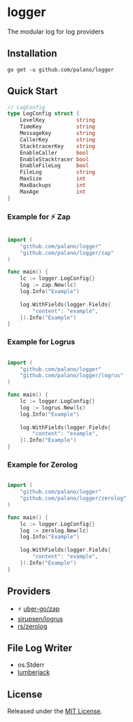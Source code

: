 # logger

The modular log for log providers

## Installation

`go get -u github.com/palano/logger`

## Quick Start

```go
// LogConfig
type LogConfig struct {
	LevelKey          string
	TimeKey           string
	MessageKey        string
	CallerKey         string
	StacktracerKey    string
	EnableCaller      bool
	EnableStacktracer bool
	EnableFileLog     bool
	FileLog           string
	MaxSize           int
	MaxBackups        int
	MaxAge            int
}
```

### Example for :zap: Zap

```go

import (
    "github.com/palano/logger"
    "github.com/palano/logger/zap"
)

func main() {
    lc := logger.LogConfig{}
    log := zap.New(lc)
    log.Info("Example")
    
    log.WithFields(logger.Fields{
        "content": "example",
    }).Info("Example")
}
```

### Example for Logrus

```go

import (
    "github.com/palano/logger"
    "github.com/palano/logger/logrus"
)

func main() {
    lc := logger.LogConfig{}
    log := logrus.New(lc)
    log.Info("Example")
    
    log.WithFields(logger.Fields{
        "content": "example",
    }).Info("Example")
}
```

### Example for Zerolog

```go

import (
    "github.com/palano/logger"
    "github.com/palano/logger/zerolog"
)

func main() {
    lc := logger.LogConfig{}
    log := zerolog.New(lc)
    log.Info("Example")
    
    log.WithFields(logger.Fields{
        "content": "example",
    }).Info("Example")
}
```

## Providers

- :zap: [uber-go/zap](https://github.com/uber-go/zap)
- [sirupsen/logrus](https://github.com/sirupsen/logrus)
- [rs/zerolog](https://github.com/rs/zerolog)

## File Log Writer
- os.Stderr
- [lumberjack](gopkg.in/natefinch/lumberjack.v2)
## License
Released under the [MIT License](LICENSE).